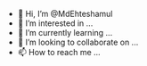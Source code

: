 - 👋 Hi, I’m @MdEhteshamul
- 👀 I’m interested in ...
- 🌱 I’m currently learning ...
- 💞️ I’m looking to collaborate on ...
- 📫 How to reach me ...

<!---
MdEhteshamul/MdEhteshamul is a ✨ special ✨ repository because its `README.md` (this file) appears on your GitHub profile.
You can click the Preview link to take a look at your changes.
--->
